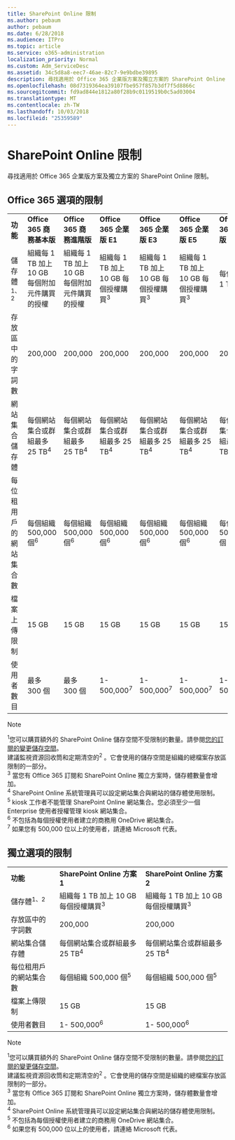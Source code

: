 ```yaml
---
title: SharePoint Online 限制
ms.author: pebaum
author: pebaum
ms.date: 6/28/2018
ms.audience: ITPro
ms.topic: article
ms.service: o365-administration
localization_priority: Normal
ms.custom: Adm_ServiceDesc
ms.assetid: 34c5d8a8-eec7-46ae-82c7-9e9bdbe39895
description: 尋找適用於 Office 365 企業版方案及獨立方案的 SharePoint Online 限制。
ms.openlocfilehash: 08d7319364ea39107fbe957f857b3df7f5d8866c
ms.sourcegitcommit: fd9ad844e1812a80f28b9c0119519b0c5ad03004
ms.translationtype: MT
ms.contentlocale: zh-TW
ms.lasthandoff: 10/03/2018
ms.locfileid: "25359589"
---
```

# <a name="sharepoint-online-limits"></a>SharePoint Online 限制

尋找適用於 Office 365 企業版方案及獨立方案的 SharePoint Online 限制。
  
## <a name="limits-for-office-365-options"></a>Office 365 選項的限制

||||||||
|:-----|:-----|:-----|:-----|:-----|:-----|:-----|
|**功能** <br/> |**Office 365 商務基本版** <br/> |**Office 365 商務進階版** <br/> |**Office 365 企業版 E1** <br/> |**Office 365 企業版 E3** <br/> |**Office 365 企業版 E5** <br/> |**Office 365 企業版 F1** <br/> |
|儲存體<sup>1、2</sup> <br/> |組織每 1 TB 加上 10 GB 每個附加元件購買的授權  <br/> |組織每 1 TB 加上 10 GB 每個附加元件購買的授權  <br/> |組織每 1 TB 加上 10 GB 每個授權購買<sup>3</sup> <br/> |組織每 1 TB 加上 10 GB 每個授權購買<sup>3</sup> <br/> |組織每 1 TB 加上 10 GB 每個授權購買<sup>3</sup> <br/> |每個組織 1 TB <sup>3</sup> <br/> |
|存放區中的字詞數  <br/> |200,000  <br/> |200,000  <br/> |200,000  <br/> |200,000  <br/> |200,000  <br/> |200,000  <br/> |
|網站集合儲存體  <br/> |每個網站集合或群組最多 25 TB<sup>4</sup> <br/> |每個網站集合或群組最多 25 TB<sup>4</sup> <br/> |每個網站集合或群組最多 25 TB<sup>4</sup> <br/> |每個網站集合或群組最多 25 TB<sup>4</sup> <br/> |每個網站集合或群組最多 25 TB<sup>4</sup> <br/> |每個網站集合或群組最多 25 TB<sup>5</sup> <br/> |
|每位租用戶的網站集合數  <br/> |每個組織 500,000 個<sup>6</sup> <br/> |每個組織 500,000 個<sup>6</sup> <br/> |每個組織 500,000 個<sup>6</sup> <br/> |每個組織 500,000 個<sup>6</sup> <br/> |每個組織 500,000 個<sup>6</sup> <br/> |每個組織 500,000 個  <br/> |
|檔案上傳限制  <br/> |15 GB  <br/> |15 GB  <br/> |15 GB  <br/> |15 GB  <br/> |15 GB  <br/> |15 GB  <br/> |
|使用者數目  <br/> |最多 300 個  <br/> |最多 300 個  <br/> |1- 500,000<sup>7</sup> <br/> |1- 500,000<sup>7</sup> <br/> |1- 500,000<sup>7</sup> <br/> |1- 500,000<sup>7</sup> <br/> |
   
> [!NOTE]
> <sup>1</sup>您可以購買額外的 SharePoint Online 儲存空間不受限制的數量。請參閱[您的訂閱的變更儲存空間](https://support.office.com/en-us/article/Change-storage-space-for-your-subscription-96EA3533-DE64-4B01-839A-C560875A662C?ui=en-US&amp;rs=en-US&amp;ad=US)。<br/>建議監視資源回收筒和定期清空的<sup>2</sup> 。它會使用的儲存空間是組織的總檔案存放區限制的一部分。<br/> <sup>3</sup> 當您有 Office 365 訂閱和 SharePoint Online 獨立方案時，儲存體數量會增加。<br/><sup>4</sup> SharePoint Online 系統管理員可以設定網站集合與網站的儲存體使用限制。<br/> <sup>5</sup> kiosk 工作者不能管理 SharePoint Online 網站集合。您必須至少一個 Enterprise 使用者授權管理 kiosk 網站集合。<br/> <sup>6</sup> 不包括為每個授權使用者建立的商務用 OneDrive 網站集合。<br/><sup>7</sup> 如果您有 500,000 位以上的使用者，請連絡 Microsoft 代表。 
  
## <a name="limits-for-standalone-options"></a>獨立選項的限制

||||
|:-----|:-----|:-----|
|**功能** <br/> |**SharePoint Online 方案 1** <br/> |**SharePoint Online 方案 2** <br/> |
|儲存體<sup>1、2</sup> <br/> |組織每 1 TB 加上 10 GB 每個授權購買<sup>3</sup> <br/> |組織每 1 TB 加上 10 GB 每個授權購買<sup>3</sup> <br/> |
|存放區中的字詞數  <br/> |200,000  <br/> |200,000  <br/> |
|網站集合儲存體  <br/> |每個網站集合或群組最多 25 TB<sup>4</sup> <br/> |每個網站集合或群組最多 25 TB<sup>4</sup> <br/> |
|每位租用戶的網站集合數  <br/> |每個組織 500,000 個<sup>5</sup> <br/> |每個組織 500,000 個<sup>5</sup> <br/> |
|檔案上傳限制  <br/> |15 GB  <br/> |15 GB  <br/> |
|使用者數目  <br/> |1- 500,000<sup>6</sup> <br/> |1- 500,000<sup>6</sup> <br/> |
   
> [!NOTE]
> <sup>1</sup>您可以購買額外的 SharePoint Online 儲存空間不受限制的數量。請參閱[您的訂閱的變更儲存空間](https://support.office.com/en-us/article/Change-storage-space-for-your-subscription-96EA3533-DE64-4B01-839A-C560875A662C?ui=en-US&amp;rs=en-US&amp;ad=US)。<br/> 建議監視資源回收筒和定期清空的<sup>2</sup> 。它會使用的儲存空間是組織的總檔案存放區限制的一部分。<br/><sup>3</sup> 當您有 Office 365 訂閱和 SharePoint Online 獨立方案時，儲存體數量會增加。<br/><sup>4</sup> SharePoint Online 系統管理員可以設定網站集合與網站的儲存體使用限制。<br/><sup>5</sup> 不包括為每個授權使用者建立的商務用 OneDrive 網站集合。<br/><sup>6</sup> 如果您有 500,000 位以上的使用者，請連絡 Microsoft 代表。 
  

